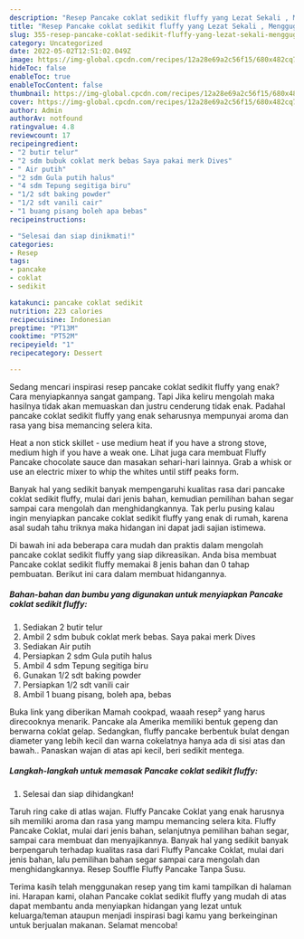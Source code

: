 ```yaml
---
description: "Resep Pancake coklat sedikit fluffy yang Lezat Sekali , Menggugah Selera"
title: "Resep Pancake coklat sedikit fluffy yang Lezat Sekali , Menggugah Selera"
slug: 355-resep-pancake-coklat-sedikit-fluffy-yang-lezat-sekali-menggugah-selera
category: Uncategorized
date: 2022-05-02T12:51:02.049Z
image: https://img-global.cpcdn.com/recipes/12a28e69a2c56f15/680x482cq70/pancake-coklat-sedikit-fluffy-foto-resep-utama.jpg
hideToc: false
enableToc: true
enableTocContent: false
thumbnail: https://img-global.cpcdn.com/recipes/12a28e69a2c56f15/680x482cq70/pancake-coklat-sedikit-fluffy-foto-resep-utama.jpg
cover: https://img-global.cpcdn.com/recipes/12a28e69a2c56f15/680x482cq70/pancake-coklat-sedikit-fluffy-foto-resep-utama.jpg
author: Admin
authorAv: notfound
ratingvalue: 4.8
reviewcount: 17
recipeingredient:
- "2 butir telur"
- "2 sdm bubuk coklat merk bebas Saya pakai merk Dives"
- " Air putih"
- "2 sdm Gula putih halus"
- "4 sdm Tepung segitiga biru"
- "1/2 sdt baking powder"
- "1/2 sdt vanili cair"
- "1 buang pisang boleh apa bebas"
recipeinstructions:

- "Selesai dan siap dinikmati!"
categories:
- Resep
tags:
- pancake
- coklat
- sedikit

katakunci: pancake coklat sedikit 
nutrition: 223 calories
recipecuisine: Indonesian
preptime: "PT13M"
cooktime: "PT52M"
recipeyield: "1"
recipecategory: Dessert

---
```



Sedang mencari inspirasi resep pancake coklat sedikit fluffy yang enak? Cara menyiapkannya sangat gampang. Tapi Jika keliru mengolah maka hasilnya tidak akan memuaskan dan justru cenderung tidak enak. Padahal pancake coklat sedikit fluffy yang enak seharusnya mempunyai aroma dan rasa yang bisa memancing selera kita.


Heat a non stick skillet - use medium heat if you have a strong stove, medium high if you have a weak one. Lihat juga cara membuat Fluffy Pancake chocolate sauce dan masakan sehari-hari lainnya. Grab a whisk or use an electric mixer to whip the whites until stiff peaks form.

Banyak hal yang sedikit banyak mempengaruhi kualitas rasa dari pancake coklat sedikit fluffy, mulai dari jenis bahan, kemudian pemilihan bahan segar sampai cara mengolah dan menghidangkannya. Tak perlu pusing kalau ingin menyiapkan pancake coklat sedikit fluffy yang enak di rumah, karena asal sudah tahu triknya maka hidangan ini dapat jadi sajian istimewa.


Di bawah ini ada beberapa cara mudah dan praktis dalam mengolah pancake coklat sedikit fluffy yang siap dikreasikan. Anda bisa membuat Pancake coklat sedikit fluffy memakai 8 jenis bahan dan 0 tahap pembuatan. Berikut ini cara dalam membuat hidangannya.

<!--inarticleads1-->

##### Bahan-bahan dan bumbu yang digunakan untuk menyiapkan Pancake coklat sedikit fluffy:

1. Sediakan 2 butir telur
1. Ambil 2 sdm bubuk coklat merk bebas. Saya pakai merk Dives
1. Sediakan  Air putih
1. Persiapkan 2 sdm Gula putih halus
1. Ambil 4 sdm Tepung segitiga biru
1. Gunakan 1/2 sdt baking powder
1. Persiapkan 1/2 sdt vanili cair
1. Ambil 1 buang pisang, boleh apa, bebas


Buka link yang diberikan Mamah cookpad, waaah resep² yang harus direcooknya menarik. Pancake ala Amerika memiliki bentuk gepeng dan berwarna coklat gelap. Sedangkan, fluffy pancake berbentuk bulat dengan diameter yang lebih kecil dan warna cokelatnya hanya ada di sisi atas dan bawah.. Panaskan wajan di atas api kecil, beri sedikit mentega. 

<!--inarticleads2-->

##### Langkah-langkah untuk memasak Pancake coklat sedikit fluffy:


1. Selesai dan siap dihidangkan!

Taruh ring cake di atlas wajan. Fluffy Pancake Coklat yang enak harusnya sih memiliki aroma dan rasa yang mampu memancing selera kita. Fluffy Pancake Coklat, mulai dari jenis bahan, selanjutnya pemilihan bahan segar, sampai cara membuat dan menyajikannya. Banyak hal yang sedikit banyak berpengaruh terhadap kualitas rasa dari Fluffy Pancake Coklat, mulai dari jenis bahan, lalu pemilihan bahan segar sampai cara mengolah dan menghidangkannya. Resep Souffle Fluffy Pancake Tanpa Susu. 

Terima kasih telah menggunakan resep yang tim kami tampilkan di halaman ini. Harapan kami, olahan Pancake coklat sedikit fluffy yang mudah di atas dapat membantu anda menyiapkan hidangan yang lezat untuk keluarga/teman ataupun menjadi inspirasi bagi kamu yang berkeinginan untuk berjualan makanan. Selamat mencoba!
